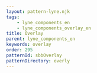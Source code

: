 ```yaml
---
layout: pattern-lyne.njk
tags: 
    - lyne_components_en
    - lyne_components_overlay_en
title: Overlay
parent: lyne_components_en
keywords: overlay
order: 295
patternId: sbbOverlay
patternDirectory: overly
---
```


